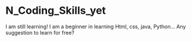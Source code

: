 # N_Coding_Skills_yet
I am still learning!
I am a beginner in learning Html, css, java, Python...
Any suggestion to learn for free?
